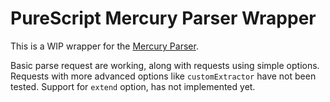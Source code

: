 # PureScript Mercury Parser Wrapper

This is a WIP wrapper for the [Mercury Parser](https://github.com/postlight/mercury-parser).

Basic parse request are working, along with requests using simple options. Requests with more advanced options like `customExtractor` have not been tested. Support for `extend` option, has not implemented yet.

